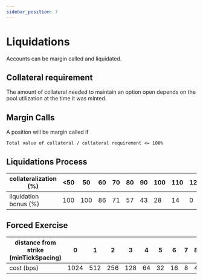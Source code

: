 ```yaml
---
sidebar_position: 7
---
```


# Liquidations
Accounts can be margin called and liquidated.


## Collateral requirement
The amount of collateral needed to maintain an option open depends on the pool utilization at the time it was minted.


## Margin Calls
A position will be margin called if

    Total value of collateral / collateral requirement <= 100%



## Liquidations Process

|collateralization (%) |<50|50|60|70|80|90|100|110|120|130|140|150|...|
|-|-|-|-|-|-|-|-|-|-|-|-|-|-|
|liquidation bonus (%) |100|100|86|71|57|43|28|14|0|-14|-28|-43|...|

## Forced Exercise

|distance from strike (minTickSpacing) | 0|1|2|3|4|5|6|7|8|9|10|>10|
|-|-|-|-|-|-|-|-|-|-|-|-|-|
|cost (bps) |1024|512|256|128|64|32|16|8|4|2|1|1|

